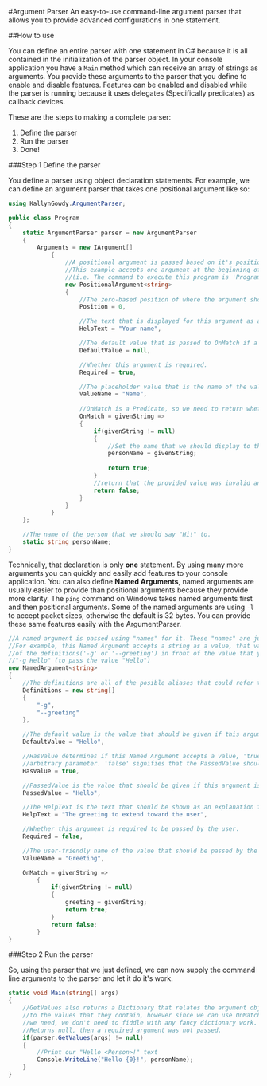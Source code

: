 #Argument Parser
An easy-to-use command-line argument parser that allows you to provide advanced configurations in one statement.

##How to use

You can define an entire parser with one statement in C# because it is all contained in the initialization of the parser object. In your console application you have a `Main` method which can receive an array of strings as arguments. You provide these arguments to the parser that you define to enable and disable features. Features can be enabled and disabled while the parser is running because it uses delegates (Specifically predicates) as callback devices.

These are the steps to making a complete parser:

1. Define the parser
2. Run the parser
3. Done!

###Step 1
Define the parser

You define a parser using object declaration statements. For example, we can define an argument parser that takes one positional argument like so:

```C#
using KallynGowdy.ArgumentParser;

public class Program
{
    static ArgumentParser parser = new ArgumentParser
    {
        Arguments = new IArgument[]
    	    {
    	        //A positional argument is passed based on it's position relative to the first place,
    	        //This example accepts one argument at the beginning of the argument list that is supposed to be the user's name. 
    	        //(i.e. The command to execute this program is 'ProgramName.exe <YourName>')
    	        new PositionalArgument<string>
    	        {
    	            //The zero-based position of where the argument should be relative to other positional arguments.
    	            Position = 0,

    	            //The text that is displayed for this argument as a suplement to the ValueName. Used to provide more context/detail about the value required.
    	            HelpText = "Your name",

    	            //The default value that is passed to OnMatch if a value is not provided. Not used since the arguement is required.
    	            DefaultValue = null,

    	            //Whether this argument is required.
    	            Required = true,

    	            //The placeholder value that is the name of the value that should be provided
    	            ValueName = "Name",
	
    	            //OnMatch is a Predicate, so we need to return whether the given value is valid
    	            OnMatch = givenString =>
    	            {
    	                if(givenString != null)
    	                {
    	                    //Set the name that we should display to the provided value and return that the value was valid.
    	                    personName = givenString;
	
    	                    return true;
    	                }
    	                //return that the provided value was invalid and that we should display an error along with the help text.
    	                return false;
    	            }
    	        }
    	    }
    };

    //The name of the person that we should say "Hi!" to.
    static string personName;
}
```
Technically, that declaration is only **one** statement. By using many more arguments you can quickly and easily add features to your console application. You can also define **Named Arguments**, named arguments are usually easier to provide than positional arguments because they provide more clarity. The `ping` command on Windows takes named arguments first and then positional arguments. Some of the named arguments are using `-l` to accept packet sizes, otherwise the default is 32 bytes. You can provide these same features easily with the ArgumentParser.

```C#
//A named argument is passed using "names" for it. These "names" are just simple markers for values.
//For example, this Named Argument accepts a string as a value, that value can be passed by placing either
//of the definitions('-g' or '--greeting') in front of the value that you want to pass, like this:
//"-g Hello" (to pass the value "Hello")
new NamedArgument<string>
{
    //The definitions are all of the posible aliases that could refer to this argument.
    Definitions = new string[]
    {
        "-g",
        "--greeting"
    },

    //The default value is the value that should be given if this argument is not provided.
    DefaultValue = "Hello",

    //HasValue determines if this Named Argument accepts a value, 'true' signifies that a value can be attached right after it as an
    //arbitrary parameter. 'false' signifies that the PassedValue should be used.
    HasValue = true,

    //PassedValue is the value that should be given if this argument is provided without a value. That is, without an arbitrary parameter right after it.
    PassedValue = "Hello",

    //The HelpText is the text that should be shown as an explanation for what this argument does.
    HelpText = "The greeting to extend toward the user",

    //Whether this argument is required to be passed by the user.
    Required = false,

    //The user-friendly name of the value that should be passed by the user.
    ValueName = "Greeting",

    OnMatch = givenString =>
        {
            if(givenString != null)
            {
                greeting = givenString;
                return true;
            }
            return false;
        }
}
```

###Step 2
Run the parser

So, using the parser that we just defined, we can now supply the command line arguments to the parser and let it do it's work.

```C#
static void Main(string[] args)
{
	//GetValues also returns a Dictionary that relates the argument objects that you created above
	//to the values that they contain, however since we can use OnMatch to set the values that
	//we need, we don't need to fiddle with any fancy dictionary work. If GetValues
	//Returns null, then a required argument was not passed.
	if(parser.GetValues(args) != null)
	{
		//Print our "Hello <Person>!" text
		Console.WriteLine("Hello {0}!", personName);
	}
}
```